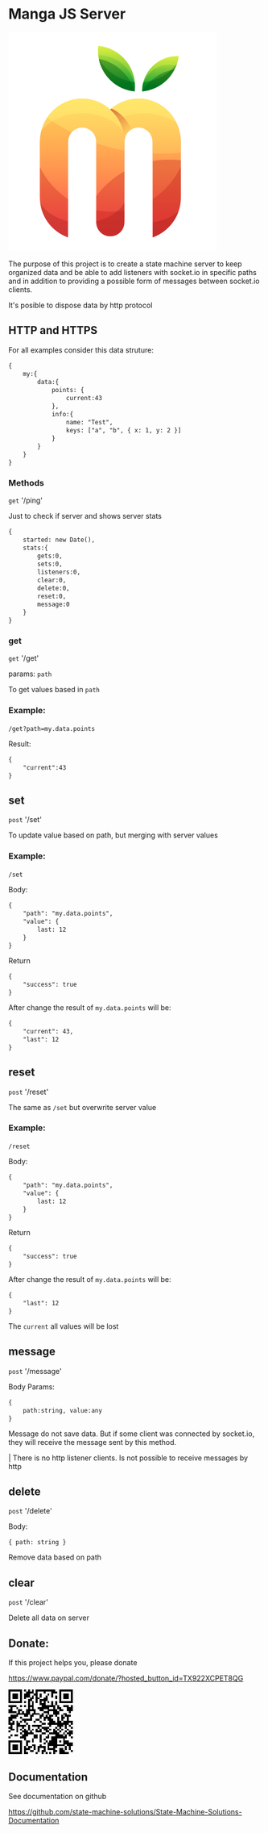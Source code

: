 # Manga JS Server

![manga.js logo](https://github.com/state-machine-solutions/State-Machine-Solutions-Documentation/blob/main/manga_logo.png?raw=true)

The purpose of this project is to create a state machine server to keep organized data and be able to add listeners with socket.io in specific paths and in addition to providing a possible form of messages between socket.io clients.

It's posible to dispose data by http protocol

## HTTP and HTTPS

For all examples consider this data struture:

```
{
    my:{
        data:{
            points: {
                current:43
            },
            info:{
                name: "Test",
                keys: ["a", "b", { x: 1, y: 2 }]
            }
        }
    }
}
```

### Methods

`get` '/ping'

Just to check if server and shows server stats

```
{
    started: new Date(),
    stats:{
        gets:0,
        sets:0,
        listeners:0,
        clear:0,
        delete:0,
        reset:0,
        message:0
    }
}
```

###  get

`get` '/get' 

params: `path` 

To get values based in `path` 

### Example:

`/get?path=my.data.points`

Result:
```
{
    "current":43
}
```

## set

`post` '/set'

To update value based on path, but merging with server values

### Example:

`/set`

Body:
```
{
    "path": "my.data.points",
    "value": {
        last: 12
    }
}
```
Return
```
{
    "success": true
}
```
After change the result of `my.data.points` will be:

```
{
    "current": 43,
    "last": 12
}
```

## reset

`post` '/reset'

The same as `/set` but overwrite server value

### Example:

`/reset`

Body:
```
{
    "path": "my.data.points",
    "value": {
        last: 12
    }
}
```
Return
```
{
    "success": true
}
```
After change the result of `my.data.points` will be:

```
{
    "last": 12
}
```

The `current` all values will be lost

## message

`post` '/message'

Body Params:

```
{
    path:string, value:any
}
```

Message do not save data. But if some client was connected by socket.io, they will receive the message sent by this method. 

| There is no http listener clients. Is not possible to receive messages by http

## delete

`post` '/delete'

Body:
```
{ path: string }
```


Remove data based on path

## clear

`post` '/clear'

Delete all data on server


## Donate:

If this project helps you, please donate

https://www.paypal.com/donate/?hosted_button_id=TX922XCPET8QG

![donation qrcode image](https://github.com/state-machine-solutions/State-Machine-Solutions-Documentation/blob/main/donations_QRcode.png?raw=true)

## Documentation

See documentation on github

https://github.com/state-machine-solutions/State-Machine-Solutions-Documentation
